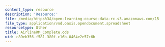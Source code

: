 ```yaml
---
content_type: resource
description: 'Resource:'
file: /media/https%3A/open-learning-course-data-rc.s3.amazonaws.com/15-071-the-analytics-edge-spring-2017/c89eb356f581380fc16b0464e2e57c6b_AirlineRM_Complete.ods
file_type: application/vnd.oasis.opendocument.spreadsheet
resourcetype: Other
title: AirlineRM_Complete.ods
uid: c89eb356-f581-380f-c16b-0464e2e57c6b
---
```

